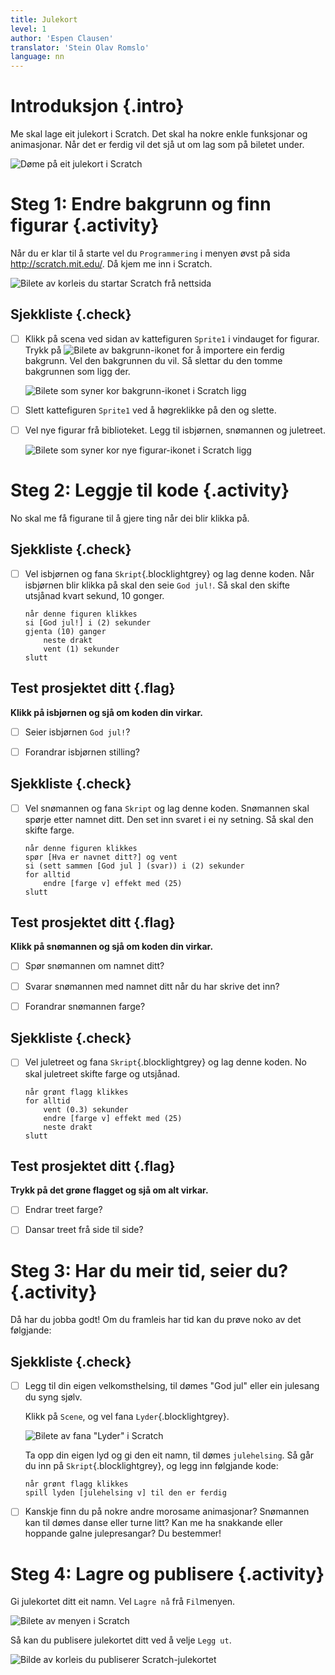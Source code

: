 ```yaml
---
title: Julekort
level: 1
author: 'Espen Clausen'
translator: 'Stein Olav Romslo'
language: nn
---
```


# Introduksjon {.intro}

Me skal lage eit julekort i Scratch. Det skal ha nokre enkle funksjonar og
animasjonar. Når det er ferdig vil det sjå ut om lag som på biletet under.

![Døme på eit julekort i Scratch](julekort.png)

# Steg 1: Endre bakgrunn og finn figurar {.activity}

Når du er klar til å starte vel du `Programmering` i menyen øvst på sida
<http://scratch.mit.edu/>. Då kjem me inn i Scratch.

![Bilete av korleis du startar Scratch frå nettsida](programmering.png)

## Sjekkliste {.check}

- [ ] Klikk på scena ved sidan av kattefiguren `Sprite1` i vindauget for
  figurar. Trykk på ![Bilete av
  bakgrunn-ikonet](../bilder/bakgrunn-fra-bibliotek.png) for å importere ein
  ferdig bakgrunn. Vel den bakgrunnen du vil. Så slettar du den tomme bakgrunnen
  som ligg der.

  ![Bilete som syner kor bakgrunn-ikonet i Scratch ligg](ny_bakgrunn.png)

- [ ] Slett kattefiguren `Sprite1` ved å høgreklikke på den og slette.

- [ ] Vel nye figurar frå biblioteket. Legg til isbjørnen, snømannen og
  juletreet.

  ![Bilete som syner kor nye figurar-ikonet i Scratch ligg](velg_figurer.png)

# Steg 2: Leggje til kode {.activity}

No skal me få figurane til å gjere ting når dei blir klikka på.

## Sjekkliste {.check}

- [ ] Vel isbjørnen og fana `Skript`{.blocklightgrey} og lag denne koden. Når
  isbjørnen blir klikka på skal den seie `God jul!`. Så skal den skifte utsjånad
  kvart sekund, 10 gonger.

  ```blocks
  når denne figuren klikkes
  si [God jul!] i (2) sekunder
  gjenta (10) ganger
      neste drakt
      vent (1) sekunder
  slutt
  ```

## Test prosjektet ditt {.flag}

__Klikk på isbjørnen og sjå om koden din virkar.__

- [ ] Seier isbjørnen `God jul!`?

- [ ] Forandrar isbjørnen stilling?

## Sjekkliste {.check}

- [ ] Vel snømannen og fana `Skript` og lag denne koden. Snømannen skal spørje
  etter namnet ditt. Den set inn svaret i ei ny setning. Så skal den skifte
  farge.

  ```blocks
  når denne figuren klikkes
  spør [Hva er navnet ditt?] og vent
  si (sett sammen [God jul ] (svar)) i (2) sekunder
  for alltid
      endre [farge v] effekt med (25)
  slutt
  ```

## Test prosjektet ditt {.flag}

__Klikk på snømannen og sjå om koden din virkar.__

- [ ] Spør snømannen om namnet ditt?

- [ ] Svarar snømannen med namnet ditt når du har skrive det inn?

- [ ] Forandrar snømannen farge?

## Sjekkliste {.check}

- [ ] Vel juletreet og fana `Skript`{.blocklightgrey} og lag denne
koden. No skal juletreet skifte farge og utsjånad.

  ```blocks
  når grønt flagg klikkes
  for alltid
      vent (0.3) sekunder
      endre [farge v] effekt med (25)
      neste drakt
  slutt
  ```

## Test prosjektet ditt {.flag}

__Trykk på det grøne flagget og sjå om alt virkar.__

- [ ] Endrar treet farge?

- [ ] Dansar treet frå side til side?

# Steg 3: Har du meir tid, seier du? {.activity}

Då har du jobba godt! Om du framleis har tid kan du prøve noko av det følgjande:

## Sjekkliste {.check}

- [ ] Legg til din eigen velkomsthelsing, til dømes "God jul" eller ein julesang
  du syng sjølv.

  Klikk på `Scene`, og vel fana `Lyder`{.blocklightgrey}.

  ![Bilete av fana "Lyder" i Scratch](lyder.png)

  Ta opp din eigen lyd og gi den eit namn, til dømes
  `julehelsing`. Så går du inn på `Skript`{.blocklightgrey}, og
  legg inn følgjande kode:

  ```blocks
  når grønt flagg klikkes
  spill lyden [julehelsing v] til den er ferdig
  ```

- [ ] Kanskje finn du på nokre andre morosame animasjonar? Snømannen kan til
  dømes danse eller turne litt? Kan me ha snakkande eller hoppande galne
  julepresangar? Du bestemmer!

# Steg 4: Lagre og publisere {.activity}

Gi julekortet ditt eit namn. Vel `Lagre nå` frå `Fil`menyen.

![Bilete av menyen i Scratch](lagre.png)

Så kan du publisere julekortet ditt ved å velje `Legg ut`.

![Bilde av korleis du publiserer Scratch-julekortet](leggut.png)
